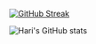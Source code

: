 [![GitHub Streak](https://github-readme-streak-stats.herokuapp.com?user=ajkoushik&theme=dark&hide_border=true)](https://git.io/streak-stats)

![Hari's GitHub stats](https://github-readme-stats.vercel.app/api?username=ajkoushik&show_icons=true&theme=highcontrast&include_all_commits=true&count_private=true)
